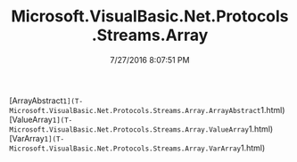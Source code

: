 ﻿---
title: Microsoft.VisualBasic.Net.Protocols.Streams.Array
date: 7/27/2016 8:07:51 PM
---

[ArrayAbstract`1](T-Microsoft.VisualBasic.Net.Protocols.Streams.Array.ArrayAbstract`1.html)
[ValueArray`1](T-Microsoft.VisualBasic.Net.Protocols.Streams.Array.ValueArray`1.html)
[VarArray`1](T-Microsoft.VisualBasic.Net.Protocols.Streams.Array.VarArray`1.html)
